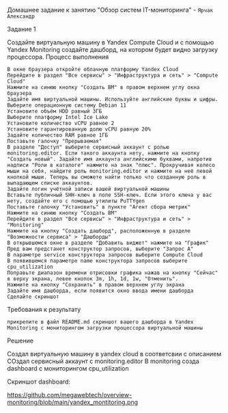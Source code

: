 Домашнее задание к занятию "Обзор систем IT-мониторинга" - `Ярчак Александр`


Задание 1

Создайте виртуальную машину в Yandex Compute Cloud и с помощью Yandex Monitoring создайте дашборд, на котором будет видно загрузку процессора.
Процесс выполнения

    В окне браузера откройте облачную платформу Yandex Cloud
    Перейдите в раздел "Все сервисы" > "Инфраструктура и сеть" > "Compute Cloud"
    Нажмите на синюю кнопку "Создать ВМ" в правом верхнем углу окна браузера
    Задайте имя виртуальной машины. Используйте английские буквы и цифры.
    Выберите операционную систему Debian 11
    Установите объём HDD равный 3ГБ
    Выберите платформу Intel Ice Lake
    Установите количество vCPU равное 2
    Установите гарантированную долю vCPU равную 20%
    Задайте количество RAM равное 1ГБ
    Поставьте галочку "Прерываемая"
    В разделе "Доступ" выберите сервисный аккаунт с ролью monitoring.editor. Если такого аккаунта нету, нажмите на кнопку "Создать новый". Задайте имя аккаунта английскими буквами, напротив надписи "Роли в каталоге" нажмите на знак "плюс". Прокручивая колесо мыши на себя, найдите роль monitoring.editor и нажмите на неё левой кнопкой мыши. Теперь вы сможете найти только что созданную роль в выпадающем списке аккаунтов.
    Задайте логин учётной записи вашей виртуальной машины
    Вставьте публичный SHH-ключ в поле SSH-ключ. Если этого ключа у вас нету, создайте его с помощью утилиты PuTTYgen
    Поставьте галочку "Установить" в пункте "Агент сбора метрик"
    Нажмите на синюю кнопку "Создать ВМ"
    Перейдите в раздел "Все сервисы" > "Инфраструктура и сеть" > "Monitoring"
    Нажмите на кнопку "Создать дашборд", расположенную в разделе "Возможности сервиса" > "Дашборды"
    В открывшемся окне в разделе "Добавить виджет" нажмите на "График"
    Пред вам предстанет конструктор запросов, выберите "Запрос А"
    В параметре service конструктора запросов выберите Compute Cloud
    В появившемся параметре name конструктора запросов выберите cpu_utilization
    Поправьте диапазон времени отрисовки графика нажав на кнопку "Сейчас" в верху экрана, левее кнопок 3m, 1h, 1d, 1w, "Отменить".
    Нажмите на кнопку "Сохранить" в правом верхнем углу экрана
    Задайте имя дашборда, если появится окно ввода имени дашборда
    Сделайте скриншот

Требования к результату

    прикрепите в файл README.md скриншот вашего дашборда в Yandex Monitoring с мониторингом загрузки процессора виртуальной машины




Решение

Создал виртуальную машину в yandex cloud в соответсвии с описанием
СОздал сервисный аккаунт с monitoring.editor
В monitoring созда dashboard с мониторингом cpu_utilization

Скриншот dashboard:


https://github.com/megawebtech/overview-monitoring/blob/main/yandex_montitoring.png

